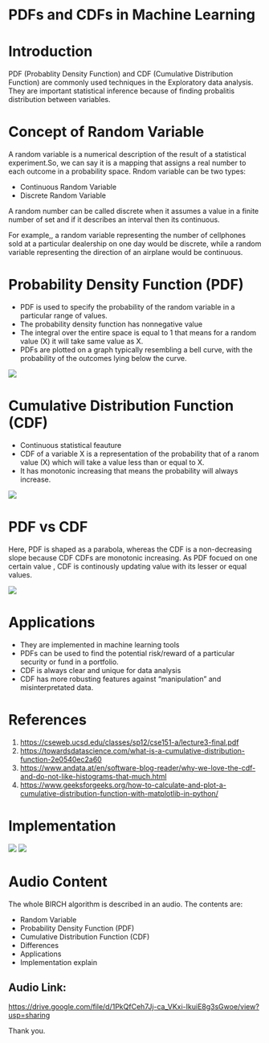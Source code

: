 #  PDFs and CDFs in Machine Learning

# Introduction
PDF (Probablity Density Function) and CDF (Cumulative Distribution Function) are commonly used techniques in the Exploratory data analysis. They are important statistical inference because of finding probalitis distribution between variables.

# Concept of Random Variable
A random variable is a numerical description of the result of a statistical experiment.So, we can say it is a mapping that assigns a real number
to each outcome in a probability space. Rndom variable can be two types:
- Continuous Random Variable
- Discrete Random Variable

A random number can be called discrete when it assumes a value in a finite number of set and if it describes an interval then its continuous. 

For example,, a random variable representing the number of cellphones sold at a particular dealership on one day would be discrete, while a random variable representing the direction of an airplane  would be continuous.

# Probability Density Function (PDF)

- PDF is used to specify the probability of the random variable in a particular range of values.
- The probability density function has nonnegative value
- The integral over the entire space is equal to 1 that means for a random value (X) it will take same value as X.
- PDFs are plotted on a graph typically resembling a bell curve, with the probability of the outcomes lying below the curve.


<img src="https://github.com/ron352/gs-/blob/main/pdf1.PNG">

# Cumulative Distribution Function (CDF)

- Continuous statistical feauture
- CDF of a variable X is  a representation of the probability that of a ranom value (X) which will take a value less than or equal to X.
- It has monotonic increasing that means the probability will always increase.

<img src="https://github.com/ron352/gs-/blob/main/cdf1.PNG">

# PDF vs CDF
 Here, PDF is shaped as a parabola, whereas the CDF is a non-decreasing slope because CDF CDFs are monotonic increasing. As PDF focued on one certain value , CDF is continously updating value with its lesser or equal values.
 

<img src="https://github.com/ron352/gs-/blob/main/pdf%20vs%20cdf.png">

# Applications
- They are implemented in machine learning tools 
- PDFs can be used to find the potential risk/reward of a particular security or fund in a portfolio.
- CDF is always clear and unique for data analysis
- CDF has more robusting features against “manipulation” and misinterpretated data.

# References
1. https://cseweb.ucsd.edu/classes/sp12/cse151-a/lecture3-final.pdf
2. https://towardsdatascience.com/what-is-a-cumulative-distribution-function-2e0540ec2a60
3. https://www.andata.at/en/software-blog-reader/why-we-love-the-cdf-and-do-not-like-histograms-that-much.html
4. https://www.geeksforgeeks.org/how-to-calculate-and-plot-a-cumulative-distribution-function-with-matplotlib-in-python/

# Implementation
<img src="https://github.com/ron352/gs-/blob/main/code1.PNG">
<img src="https://github.com/ron352/gs-/blob/main/code2.PNG">


# Audio Content
The whole BIRCH algorithm is described in an audio. The contents are: 
-  Random Variable
-  Probability Density Function (PDF)
-  Cumulative Distribution Function (CDF)
-  Differences
-  Applications
-  Implementation explain


## Audio Link: 
https://drive.google.com/file/d/1PkQfCeh7Jj-ca_VKxi-IkuiE8g3sGwoe/view?usp=sharing


Thank you.
